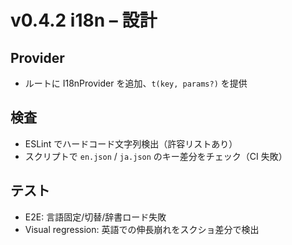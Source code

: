 # v0.4.2 i18n – 設計

## Provider
- ルートに I18nProvider を追加、`t(key, params?)` を提供

## 検査
- ESLint でハードコード文字列検出（許容リストあり）
- スクリプトで `en.json` / `ja.json` のキー差分をチェック（CI 失敗）

## テスト
- E2E: 言語固定/切替/辞書ロード失敗
- Visual regression: 英語での伸長崩れをスクショ差分で検出
